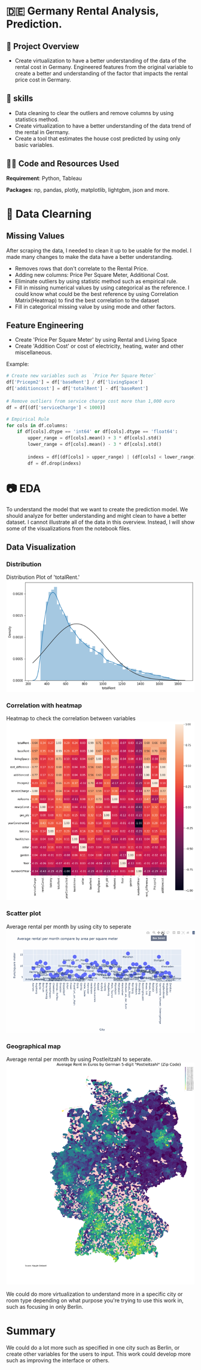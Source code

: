 # 🇩🇪 Germany Rental Analysis, Prediction.

## 🧐 Project Overview 
- Create virtualization to have a better understanding of the data of the rental cost in Germany.
Engineered features from the original variable to create a better and understanding of the factor that impacts the rental price cost in Germany.
##  📕 skills
- Data cleaning to clear the outliers and remove columns by using statistics method.
- Create virtualization to have a better understanding of the data trend of the rental in Germany.
- Create a tool that estimates the house cost predicted by using only basic variables.

## 👨‍💻 Code and Resources Used
**Requirement**: Python, Tableau

**Packages**: np, pandas, plotly, matplotlib, lightgbm, json and more.

# 🧼 Data Clearning

## Missing Values
After scraping the data, I needed to clean it up to be usable for the model. I made many changes to make the data have a better understanding.
- Removes rows that don't correlate to the Rental Price.
- Adding new columns: Price Per Square Meter, Additional Cost.
- Eliminate outliers by using statistic method such as empirical rule.
- Fill in missing numerical values by using categorical as the reference. I could know what could be the best reference by using Correlation Matrix(Heatmap) to find the best correlation to the dataset
- Fill in categorical missing value by using mode and other factors.


## Feature Engineering
- Create 'Price Per Square Meter' by using Rental and Living Space
- Create 'Addition Cost' or cost of electricity, heating, water and other miscellaneous.

Example:
```Python
# Create new variables such as  `Price Per Square Meter`
df['Pricepm2'] = df['baseRent'] / df['livingSpace']
df['additioncost'] = df['totalRent'] - df['baseRent']

# Remove outliers from service charge cost more than 1,000 euro
df = df[(df['serviceCharge'] < 1000)]
```
```Python
# Empirical Rule
for cols in df.columns:
    if df[cols].dtype == 'int64' or df[cols].dtype == 'float64':
        upper_range = df[cols].mean() + 3 * df[cols].std()
        lower_range = df[cols].mean() - 3 * df[cols].std()
        
        indexs = df[(df[cols] > upper_range) | (df[cols] < lower_range)].index
        df = df.drop(indexs)
```

# 📷 EDA
To understand the model that we want to create the prediction model. We should analyze for better understanding and might clean to have a better dataset. I cannot illustrate all of the data in this overview. Instead, I will show some of the visualizations from the notebook files.

## Data Visualization
### Distribution
Distribution Plot of 'totalRent.'
![03distribution](https://github.com/northpr/GermanyRentalPrice/blob/main/model/data/markdown_image/distribution.png)


### Correlation with heatmap
Heatmap to check the correlation between variables
![04correlationmap](https://github.com/northpr/GermanyRentalPrice/blob/main/model/data/markdown_image/correlation.png)

### Scatter plot
Average rental per month by using city to seperate
![05cityratio](https://github.com/northpr/GermanyRentalPrice/blob/main/model/data/markdown_image/average_rental_per_month.gif)

### Geographical map

Average rental per month by using Postleitzahl to seperate.
![06rentalsqm](https://github.com/northpr/GermanyRentalPrice/blob/main/model/data/markdown_image/germany_map.png)

We could do more virtualization to understand more in a specific city or room type depending on what purpose you're trying to use this work in, such as focusing in only Berlin.


# Summary
We could do a lot more such as specified in one city such as Berlin, or create other variables for the users to input. This work could develop more such as improving the interface or others.
